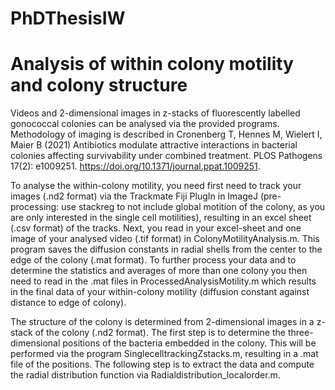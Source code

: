 # PhDThesisIW
# Analysis of within colony motility and colony structure 

Videos and 2-dimensional images in z-stacks of fluorescently labelled gonococcal colonies can be analysed via the provided programs. Methodology of imaging is described in Cronenberg T, Hennes M, Wielert I, Maier B (2021) Antibiotics modulate attractive interactions in bacterial colonies affecting survivability under combined treatment. PLOS Pathogens 17(2): e1009251. https://doi.org/10.1371/journal.ppat.1009251. 

To analyse the within-colony motility, you need first need to track your images (.nd2 format) via the Trackmate Fiji PlugIn in ImageJ (pre-processing: use stackreg to not include global motition of the colony, as you are only interested in the single cell motilities), resulting in an excel sheet (.csv format) of the tracks. Next, you read in your excel-sheet and one image of your analysed video (.tif format) in ColonyMotilityAnalysis.m. This program saves the diffusion constants in radial shells from the center to the edge of the colony (.mat format). To further process your data and to determine the statistics and averages of more than one colony you then need to read in the .mat files in ProcessedAnalysisMotility.m which results in the final data of your within-colony motility (diffusion constant against distance to edge of colony). 

The structure of the colony is determined from 2-dimensional images in a z-stack of the colony (.nd2 format). The first step is to determine the three-dimensional positions of the bacteria embedded in the colony. This will be performed via the program SinglecelltrackingZstacks.m, resulting in a .mat file of the positions. The following step is to extract the data and compute the radial distribution function via Radialdistribution_localorder.m.  
